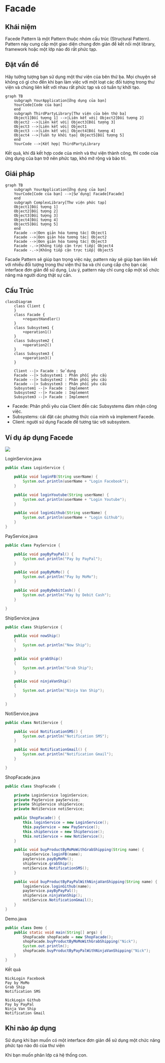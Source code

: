 # Facade

## Khái niệm

Facede Pattern là một Pattern thuộc nhóm cấu trúc (Structural Pattern). Pattern này cung cấp một giao diện chung đơn giản để kết nối một library, framework hoặc một lớp nào đó rất phức tạp.

## Đặt vấn đề

Hãy tưởng tượng bạn sử dụng một thư viện của bên thứ ba. Mọi chuyện sẽ không có gì cho đến khi bạn làm việc với một loạt các đối tượng trong thư viện và chúng liên kết với nhau rất phức tạp và có tuần tự khởi tạo.

```mermaid
graph TB
    subgraph YourApplication[Ứng dụng của bạn]
    YourCode[Code của bạn]
    end
    subgraph ThirdPartyLibrary[Thư viện của bên thứ ba]
    Object1[Đối tượng 1] -->|Liên kết với| Object2[Đối tượng 2]
    Object2 -->|Liên kết với| Object3[Đối tượng 3]
    Object3 -->|Liên kết với| Object1
    Object3 -->|Liên kết với| Object4[Đối tượng 4]
    Object4 -->|Tuần tự khởi tạo| Object5[Đối tượng 5]
    end
    YourCode -->|Kết hợp| ThirdPartyLibrary
```

Kết quả, khi đã kết hợp code của mình và thư viện thành công, thì code của ứng dụng của bạn trở nên phức tạp, khó mở rộng và bảo trì.

## Giái pháp

```mermaid
graph TB
    subgraph YourApplication[Ứng dụng của bạn]
    YourCode[Code của bạn] -->|Sử dụng| Facade[Facade]
    end
    subgraph ComplexLibrary[Thư viện phức tạp]
    Object1[Đối tượng 1]
    Object2[Đối tượng 2]
    Object3[Đối tượng 3]
    Object4[Đối tượng 4]
    Object5[Đối tượng 5]
    end
    Facade -->|Đơn giản hóa tương tác| Object1
    Facade -->|Đơn giản hóa tương tác| Object2
    Facade -->|Đơn giản hóa tương tác| Object3
    Facade -.->|Không tiếp cận trực tiếp| Object4
    Facade -.->|Không tiếp cận trực tiếp| Object5

```

Facade Pattern sẽ giúp bạn trọng việc này, pattern này sẽ giúp bạn liên kết với nhiều đối tượng trong thư viện thứ ba và chỉ cung cấp cho bạn các interface đơn giản để sử dụng. Lưu ý, pattern này chỉ cung cấp một số chức năng mà người dùng thật sự  cần.

## Cấu Trúc


```mermaid
classDiagram
    class Client {
    }
    class Facade {
        +requestHandler()
    }
    class Subsystem1 {
        +operation1()
    }
    class Subsystem2 {
        +operation2()
    }
    class Subsystem3 {
        +operation3()
    }

    Client --|> Facade : Sử dụng
    Facade --|> Subsystem1 : Phân phối yêu cầu
    Facade --|> Subsystem2 : Phân phối yêu cầu
    Facade --|> Subsystem3 : Phân phối yêu cầu
    Subsystem1 --|> Facade : Implement
    Subsystem2 --|> Facade : Implement
    Subsystem3 --|> Facade : Implement

```

- Facede: Phân phối yêu của Client đến các Subsystems đảm nhận công việc.
- Subsystems: cài đặt các phương thức của mình và implement Facede.
- Client: người sử dụng Facade để tương tác với subsystem.

## Ví dụ áp dụng Facede

![](Images/Vidu%20Diagram.png)

LoginService.java

```java
public class LoginService {

    public void loginFB(String userName) {
        System.out.println(userName + "Login Facebook");
    }

    public void loginYoutube(String userName) {
        System.out.println(userName + "Login Youtube");
    }

    public void loginGithub(String userName) {
        System.out.println(userName + "Login Github");
    }
}
```

PayService.java

```java
public class PayService {

    public void payByPayPal() {
        System.out.println("Pay by PayPal");
    }

    public void payByMoMo() {
        System.out.println("Pay by MoMo");
    }

    public void payByDebitCash() {
        System.out.println("Pay by Debit Cash");
    }

}
```

ShipService.java

```java
public class ShipService {

    public void nowShip()
    {
        System.out.println("Now Ship");
    }

    public void grabShip()
    {
        System.out.println("Grab Ship");
    }

    public void ninjaVanShip()
    {
        System.out.println("Ninja Van Ship");
    }

}
```

NotiService.java

```java
public class NotiService {

    public void NotificationSMS() {
        System.out.println("Notification SMS");
    }

    public void NotificationGmail() {
        System.out.println("Notification Gmail");
    }

}
```

ShopFacade.java

```java
public class ShopFacade {

    private LoginService loginService;
    private PayService payService;
    private ShipService shipService;
    private NotiService notiService;

    public ShopFacade() {
        this.loginService = new LoginService();
        this.payService = new PayService();
        this.shipService = new ShipService();
        this.notiService = new NotiService();
    }

    public void buyProductByMoMoWithGrabShipping(String name) {
        loginService.loginFB(name);
        payService.payByMoMo();
        shipService.grabShip();
        notiService.NotificationSMS();
    }

    public void buyProductByPayPalWithNinjaVanShipping(String name) {
        loginService.loginGithub(name);
        payService.payByPayPal();
        shipService.ninjaVanShip();
        notiService.NotificationGmail();
    }
}
```

Demo.java

```java
public class Demo {
    public static void main(String[] args) {
        ShopFacade shopFacade = new ShopFacade();
        shopFacade.buyProductByMoMoWithGrabShipping("Nick");
        System.out.println();
        shopFacade.buyProductByPayPalWithNinjaVanShipping("Nick");
    }
}
```

Kết quả

```
NickLogin Facebook
Pay by MoMo
Grab Ship
Notification SMS

NickLogin Github
Pay by PayPal
Ninja Van Ship
Notification Gmail
```

## Khi nào áp dụng

Sử dụng khi bạn muốn có một interface đơn giản để sử dụng một chức năng phức tạo nào đó của thư viện

Khi bạn muốn phân lớp cá hệ thống con.

